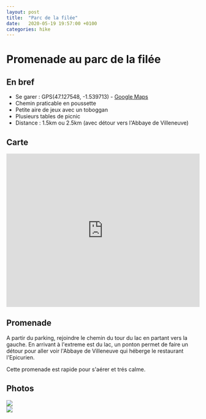 ```yaml
---
layout: post
title:  "Parc de la filée"
date:   2020-05-19 19:57:00 +0100
categories: hike
---
```

# Promenade au parc de la filée

## En bref

* Se garer : GPS(47.127548, -1.539713) - [Google Maps](https://www.google.com/maps/place/47%C2%B007'39.2%22N+1%C2%B032'23.0%22W)
* Chemin praticable en poussette
* Petite aire de jeux avec un toboggan
* Plusieurs tables de picnic
* Distance : 1.5km ou 2.5km (avec détour vers l'Abbaye de Villeneuve)

## Carte

<iframe class="alltrails" src="https://www.alltrails.com/widget/map/carte-19bc916--3?u=m" width="100%" height="400" frameborder="0" scrolling="no" marginheight="0" marginwidth="0" title="AllTrails: Trail Guides and Maps for Hiking, Camping, and Running"></iframe>

## Promenade

A partir du parking, rejoindre le chemin du tour du lac en partant vers la gauche. En arrivant à l'extreme est du lac, un ponton permet de faire un détour pour aller voir l'Abbaye de Villeneuve qui héberge le restaurant l'Epicurien. 

Cette promenade est rapide pour s'aérer et trés calme.

## Photos

<img src="{{site.url}}/assets/parc-de-la-filee-2.JPG" style="display: block; margin: auto;" />

<img src="{{site.url}}/assets/parc-de-la-filee-1.JPG" style="display: block; margin: auto;" />

